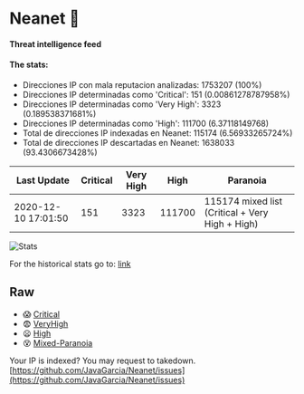 # Neanet :hocho:
#### Threat intelligence feed
#### The stats:

- Direcciones IP con mala reputacion analizadas: 1753207 (100%)
- Direcciones IP determinadas como 'Critical':  151 (0.00861278787958%)
- Direcciones IP determinadas como 'Very High':  3323 (0.189538371681%)
- Direcciones IP determinadas como 'High':  111700 (6.37118149768)
- Total de direcciones IP indexadas en Neanet:  115174 (6.56933265724%)
- Total de direcciones IP descartadas en Neanet:  1638033 (93.4306673428%)

| Last Update | Critical | Very High | High | Paranoia |
| --- | --- | --- | --- | --- |
| 2020-12-10 17:01:50 | 151 | 3323 | 111700 | 115174 mixed list (Critical + Very High + High)|

![Stats](https://docs.google.com/spreadsheets/d/e/2PACX-1vSnaNMIXVabIpDJjufMlzH7poXnshF3mgd8Is1g9ytUEzVsP5my4Trn8f-xkoLLQ38xpL3HtmUexLo6/pubchart?oid=501124687&format=image)

For the historical stats go to: [link](/stats.csv)
## Raw
- :scream: [Critical](https://raw.githubusercontent.com/JavaGarcia/Neanet/master/blacklists/neanet_critical.txt)
- :fearful: [VeryHigh](https://raw.githubusercontent.com/JavaGarcia/Neanet/master/blacklists/neanet_veryHigh.txtt)
- :frowning: [High](https://raw.githubusercontent.com/JavaGarcia/Neanet/master/blacklists/neanet_high.txt)
- :dizzy_face: [Mixed-Paranoia](https://raw.githubusercontent.com/JavaGarcia/Neanet/master/blacklists/neanet_all.txt)


Your IP is indexed? You may request to takedown. [https://github.com/JavaGarcia/Neanet/issues](https://github.com/JavaGarcia/Neanet/issues)


































































































































































































































































































































































































































































































































































































































































































































































































































































































































































































































































































































































































































































































































































































































































































































































































































































































































































































































































































































































































































































































































































































































































































































































































































































































































































































































































































































































































